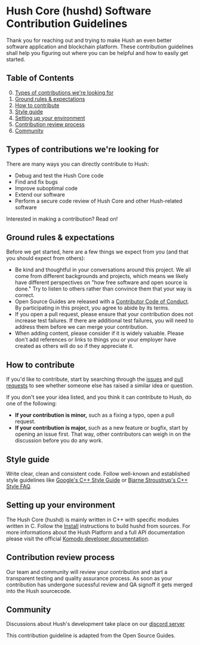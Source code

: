 
# Hush Core (hushd) Software Contribution Guidelines

Thank you for reaching out and trying to make Hush an even better software application and blockchain platform. These contribution guidelines shall help you figuring out where you can be helpful and how to easily get started.

## Table of Contents

0. [Types of contributions we're looking for](#types-of-contributions-were-looking-for)
0. [Ground rules & expectations](#ground-rules--expectations)
0. [How to contribute](#how-to-contribute)
0. [Style guide](#style-guide)
0. [Setting up your environment](#setting-up-your-environment)
0. [Contribution review process](#contribution-review-process)
0. [Community](#community)

## Types of contributions we're looking for
There are many ways you can directly contribute to Hush:

* Debug and test the Hush Core code
* Find and fix bugs
* Improve suboptimal code
* Extend our software
* Perform a secure code review of Hush Core and other Hush-related software

Interested in making a contribution? Read on!

## Ground rules & expectations

Before we get started, here are a few things we expect from you (and that you should expect from others):

* Be kind and thoughtful in your conversations around this project. We all come from different backgrounds and projects, which means we likely have different perspectives on "how free software and open source is done." Try to listen to others rather than convince them that your way is correct.
* Open Source Guides are released with a [Contributor Code of Conduct](./code_of_conduct.md). By participating in this project, you agree to abide by its terms.
* If you open a pull request, please ensure that your contribution does not increase test failures. If there are additional test failures, you will need to address them before we can merge your contribution.
* When adding content, please consider if it is widely valuable. Please don't add references or links to things you or your employer have created as others will do so if they appreciate it.

## How to contribute

If you'd like to contribute, start by searching through the [issues](https://github.com/MyHush/hush3/issues) and [pull requests](https://github.com/MyHush/hush3/pulls) to see whether someone else has raised a similar idea or question.

If you don't see your idea listed, and you think it can contribute to Hush, do one of the following:
* **If your contribution is minor,** such as a fixing a typo, open a pull request.
* **If your contribution is major,** such as a new feature or bugfix, start by opening an issue first. That way, other contributors can weigh in on the discussion before you do any work.

## Style guide
Write clear, clean and consistent code. Follow well-known and established style guidelines like [Google's C++ Style Guide](https://google.github.io/styleguide/cppguide.html) or [Bjarne Stroustrup's C++ Style FAQ](http://www.stroustrup.com/bs_faq2.html).

## Setting up your environment

The Hush Core (hushd) is mainly written in C++ with specific modules written in C. Follow the [Install](https://github.com/MyHush/hush3/blob/master/INSTALL.md) instructions to build hushd from sources. For more informations about the Hush Platform and a full API documentation please visit the official [Komodo developer documentation](https://docs.komodoplatform.com/). 

## Contribution review process

Our team and community will review your contribution and start a transparent testing and quality assurance process. As soon as your contribution has undergone sucessful review and QA signoff it gets merged into the Hush sourcecode. 

## Community

Discussions about Hush's development take place on our [discord server](https://myhush.org/discord/)

This contribution guideline is adapted from the Open Source Guides.
